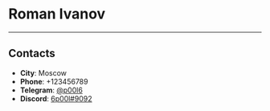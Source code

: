 # Roman Ivanov

---

## Contacts

* **City**:      Moscow
* **Phone**:     +123456789
* **Telegram**:  [@p00l6](https://t.me/p00l6)
* **Discord**:   [6p00l#9092](https://discordapp.com/users/277183192941854720)
